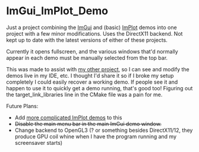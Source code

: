 # ImGui_ImPlot_Demo
Just a project combining the [ImGui](https://github.com/ocornut/imgui) and (basic) [ImPlot](https://github.com/epezent/implot) demos into one project with a few minor modifications. 
Uses the DirectX11 backend. Not kept up to date with the latest versions of either of these projects.

Currently it opens fullscreen, and the various windows that'd normally appear in each demo must be manually selected from the top bar.

This was made to assist with [my other project](https://github.com/PenRockCard/Voyageur), so I can see and modify the demos live in my IDE, etc. 
I thought I'd share it so if I broke my setup completely I could easily recover a working demo. 
If people see it and happen to use it to quickly get a demo running, that's good too! Figuring out the target_link_libraries line in the CMake file was a pain for me. 

Future Plans:
- Add [more complicated ImPlot demos](https://github.com/epezent/implot_demos) to this
- ~~Disable the main menu bar in the main ImGui demo window.~~
- Change backend to OpenGL3 (? or something besides DirectX11/12, they produce GPU coil whine when I have the program running and my screensaver starts) 
